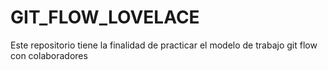 # GIT_FLOW_LOVELACE
Este repositorio tiene la finalidad de practicar el modelo de trabajo git flow con colaboradores
